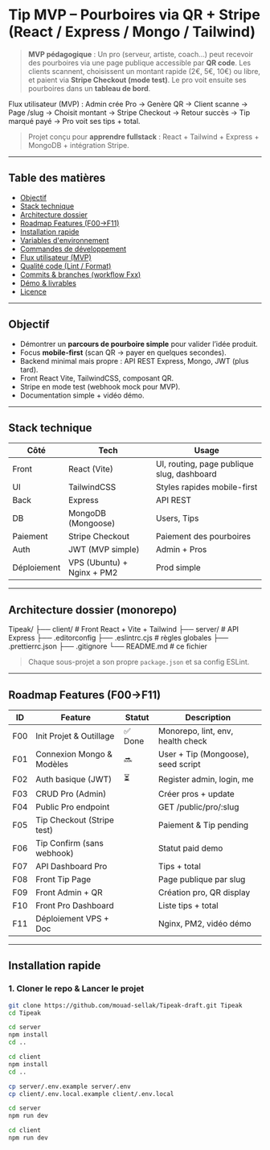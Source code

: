 # Tip MVP – Pourboires via QR + Stripe (React / Express / Mongo / Tailwind)

> **MVP pédagogique** : Un pro (serveur, artiste, coach…) peut recevoir des pourboires via une page publique accessible par **QR code**. Les clients scannent, choisissent un montant rapide (2€, 5€, 10€) ou libre, et paient via **Stripe Checkout (mode test)**. Le pro voit ensuite ses pourboires dans un **tableau de bord**.  

Flux utilisateur (MVP) : 
Admin crée Pro -> Genère QR -> Client scanne -> Page /slug -> Choisit montant -> Stripe Checkout -> Retour succès -> Tip marqué payé -> Pro voit ses tips + total.

> Projet conçu pour **apprendre fullstack** : React + Tailwind + Express + MongoDB + intégration Stripe.

---

## Table des matières
- [Objectif](#objectif)
- [Stack technique](#stack-technique)
- [Architecture dossier](#architecture-dossier)
- [Roadmap Features (F00→F11)](#roadmap-features-f00f11)
- [Installation rapide](#installation-rapide)
- [Variables d'environnement](#variables-denvironnement)
- [Commandes de développement](#commandes-de-développement)
- [Flux utilisateur (MVP)](#flux-utilisateur-mvp)
- [Qualité code (Lint / Format)](#qualité-code-lint--format)
- [Commits & branches (workflow Fxx)](#commits--branches-workflow-fxx)
- [Démo & livrables](#démo--livrables)
- [Licence](#licence)

---

## Objectif
- Démontrer un **parcours de pourboire simple** pour valider l’idée produit.
- Focus **mobile-first** (scan QR → payer en quelques secondes).
- Backend minimal mais propre : API REST Express, Mongo, JWT (plus tard).
- Front React Vite, TailwindCSS, composant QR.
- Stripe en mode test (webhook mock pour MVP).
- Documentation simple + vidéo démo.

---

## Stack technique

| Côté | Tech | Usage |
|------|------|-------|
| Front | React (Vite) | UI, routing, page publique slug, dashboard |
| UI | TailwindCSS | Styles rapides mobile-first |
| Back | Express | API REST |
| DB | MongoDB (Mongoose) | Users, Tips |
| Paiement | Stripe Checkout | Paiement des pourboires |
| Auth | JWT (MVP simple) | Admin + Pros |
| Déploiement | VPS (Ubuntu) + Nginx + PM2 | Prod simple |

---

## Architecture dossier (monorepo)

Tipeak/
├── client/ # Front React + Vite + Tailwind
├── server/ # API Express
├── .editorconfig
├── .eslintrc.cjs # règles globales
├── .prettierrc.json
├── .gitignore
└── README.md # ce fichier



> Chaque sous-projet a son propre `package.json` et sa config ESLint.

---

## Roadmap Features (F00→F11)

| ID | Feature | Statut | Description |
|----|---------|--------|-------------|
| F00 | Init Projet & Outillage | ✅ Done | Monorepo, lint, env, health check |
| F01 | Connexion Mongo & Modèles | 🔜 | User + Tip (Mongoose), seed script |
| F02 | Auth basique (JWT) | ⏳ | Register admin, login, me |
| F03 | CRUD Pro (Admin) | | Créer pros + update |
| F04 | Public Pro endpoint | | GET /public/pro/:slug |
| F05 | Tip Checkout (Stripe test) | | Paiement & Tip pending |
| F06 | Tip Confirm (sans webhook) | | Statut paid demo |
| F07 | API Dashboard Pro | | Tips + total |
| F08 | Front Tip Page | | Page publique par slug |
| F09 | Front Admin + QR | | Création pro, QR display |
| F10 | Front Pro Dashboard | | Liste tips + total |
| F11 | Déploiement VPS + Doc | | Nginx, PM2, vidéo démo |

---

## Installation rapide

### 1. Cloner le repo & Lancer le projet
```bash
git clone https://github.com/mouad-sellak/Tipeak-draft.git Tipeak
cd Tipeak

cd server
npm install
cd ..

cd client
npm install
cd ..

cp server/.env.example server/.env
cp client/.env.local.example client/.env.local

cd server
npm run dev

cd client
npm run dev

